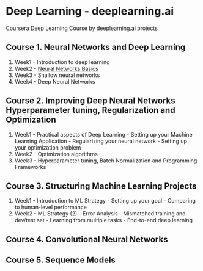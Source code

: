 # Deep Learning - deeplearning.ai
Coursera Deep Learning Course by deeplearning.ai projects 

 ## Course 1. Neural Networks and Deep Learning
1. Week1 - Introduction to deep learning
2. Week2 - [Neural Networks Basics](https://github.com/enggen/Deep-Learning-deeplearning.ai/blob/master/Neural%20Networks%20and%20Deep%20Learning/Logistic%20Regression%20with%20a%20Neural%20Network%20mindset.ipynb)
3. Week3 - Shallow neural networks
4. Week4 - Deep Neural Networks

## Course 2. Improving Deep Neural Networks Hyperparameter tuning, Regularization and Optimization
1. Week1 - Practical aspects of Deep Learning
         - Setting up your Machine Learning Application
         - Regularizing your neural network
         - Setting up your optimization problem
2. Week2 - Optimization algorithms
3. Week3 - Hyperparameter tuning, Batch Normalization and Programming Frameworks

## Course 3. Structuring Machine Learning Projects
1. Week1 - Introduction to ML Strategy
         - Setting up your goal
         - Comparing to human-level performance
2. Week2 - ML Strategy (2)
         - Error Analysis
         - Mismatched training and dev/test set
         - Learning from multiple tasks
         - End-to-end deep learning
         
 ## Course 4. Convolutional Neural Networks
 
 ## Course 5. Sequence Models


